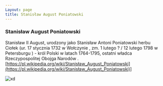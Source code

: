 ```yaml
---
Layout: page
title: Stanisław August Poniatowski
---
```

### Stanisław August Poniatowski
Stanisław II August, urodzony jako Stanisław Antoni Poniatowski herbu Ciołek (ur. 17 stycznia 1732 w Wołczynie , zm. 1 lutego ? / 12 lutego 1798 w Petersburgu ) - król Polski w latach 1764-1795, ostatni władca Rzeczypospolitej Obojga Narodów .
[https://pl.wikipedia.org/wiki/Stanisław_August_Poniatowski](https://pl.wikipedia.org/wiki/Stanisław_August_Poniatowski)]

![xd](https://upload.wikimedia.org/wikipedia/commons/thumb/6/6b/Stanisław_II_August_Poniatowski_in_coronation_clothes.PNG/440px-Stanisław_II_August_Poniatowski_in_coronation_clothes.PNG)